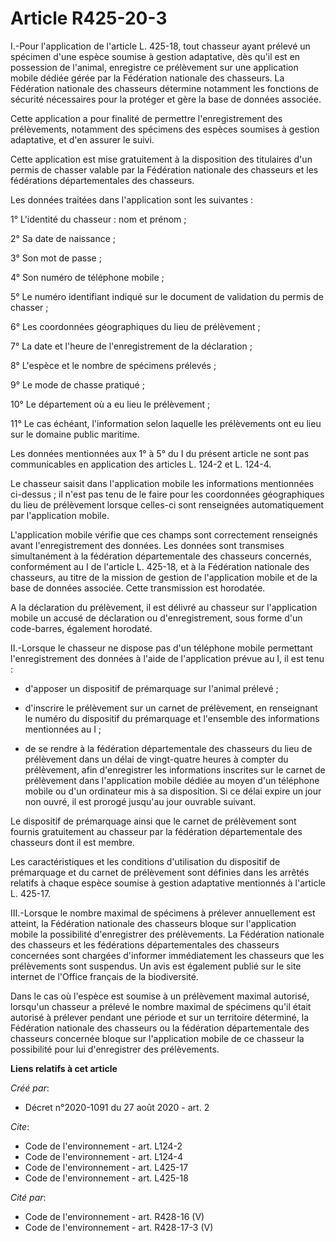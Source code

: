 # Article R425-20-3

I.-Pour l'application de l'article L. 425-18, tout chasseur ayant prélevé un spécimen d'une espèce soumise à gestion
adaptative, dès qu'il est en possession de l'animal, enregistre ce prélèvement sur une application mobile dédiée gérée par la
Fédération nationale des chasseurs. La Fédération nationale des chasseurs détermine notamment les fonctions de sécurité
nécessaires pour la protéger et gère la base de données associée. 

Cette application a pour finalité de permettre l'enregistrement des prélèvements, notamment des spécimens des espèces
soumises à gestion adaptative, et d'en assurer le suivi. 

Cette application est mise gratuitement à la disposition des titulaires d'un permis de chasser valable par la Fédération
nationale des chasseurs et les fédérations départementales des chasseurs. 

Les données traitées dans l'application sont les suivantes : 

1° L'identité du chasseur : nom et prénom ; 

2° Sa date de naissance ; 

3° Son mot de passe ; 

4° Son numéro de téléphone mobile ; 

5° Le numéro identifiant indiqué sur le document de validation du permis de chasser ; 

6° Les coordonnées géographiques du lieu de prélèvement ; 

7° La date et l'heure de l'enregistrement de la déclaration ; 

8° L'espèce et le nombre de spécimens prélevés ; 

9° Le mode de chasse pratiqué ; 

10° Le département où a eu lieu le prélèvement ; 

11° Le cas échéant, l'information selon laquelle les prélèvements ont eu lieu sur le domaine public maritime. 

Les données mentionnées aux 1° à 5° du I du présent article ne sont pas communicables en application des articles L. 124-2 et
L. 124-4. 

Le chasseur saisit dans l'application mobile les informations mentionnées ci-dessus ; il n'est pas tenu de le faire pour les
coordonnées géographiques du lieu de prélèvement lorsque celles-ci sont renseignées automatiquement par l'application
mobile. 

L'application mobile vérifie que ces champs sont correctement renseignés avant l'enregistrement des données. Les données sont
transmises simultanément à la fédération départementale des chasseurs concernés, conformément au I de l'article L. 425-18, et
à la Fédération nationale des chasseurs, au titre de la mission de gestion de l'application mobile et de la base de données
associée. Cette transmission est horodatée. 

A la déclaration du prélèvement, il est délivré au chasseur sur l'application mobile un accusé de déclaration ou
d'enregistrement, sous forme d'un code-barres, également horodaté. 

II.-Lorsque le chasseur ne dispose pas d'un téléphone mobile permettant l'enregistrement des données à l'aide de
l'application prévue au I, il est tenu :

- d'apposer un dispositif de prémarquage sur l'animal prélevé ;

- d'inscrire le prélèvement sur un carnet de prélèvement, en renseignant le numéro du dispositif du prémarquage et l'ensemble
des informations mentionnées au I ;

- de se rendre à la fédération départementale des chasseurs du lieu de prélèvement dans un délai de vingt-quatre heures à
compter du prélèvement, afin d'enregistrer les informations inscrites sur le carnet de prélèvement dans l'application mobile
dédiée au moyen d'un téléphone mobile ou d'un ordinateur mis à sa disposition. Si ce délai expire un jour non ouvré, il est
prorogé jusqu'au jour ouvrable suivant. 

Le dispositif de prémarquage ainsi que le carnet de prélèvement sont fournis gratuitement au chasseur par la fédération
départementale des chasseurs dont il est membre. 

Les caractéristiques et les conditions d'utilisation du dispositif de prémarquage et du carnet de prélèvement sont définies
dans les arrêtés relatifs à chaque espèce soumise à gestion adaptative mentionnés à l'article L. 425-17. 

III.-Lorsque le nombre maximal de spécimens à prélever annuellement est atteint, la Fédération nationale des chasseurs bloque
sur l'application mobile la possibilité d'enregistrer des prélèvements. La Fédération nationale des chasseurs et les
fédérations départementales des chasseurs concernées sont chargées d'informer immédiatement les chasseurs que les
prélèvements sont suspendus. Un avis est également publié sur le site internet de l'Office français de la biodiversité. 

Dans le cas où l'espèce est soumise à un prélèvement maximal autorisé, lorsqu'un chasseur a prélevé le nombre maximal de
spécimens qu'il était autorisé à prélever pendant une période et sur un territoire déterminé, la Fédération nationale des
chasseurs ou la fédération départementale des chasseurs concernée bloque sur l'application mobile de ce chasseur la
possibilité pour lui d'enregistrer des prélèvements.

**Liens relatifs à cet article**

_Créé par_:

  - Décret n°2020-1091 du 27 août 2020 - art. 2

_Cite_:

  - Code de l'environnement - art. L124-2
  - Code de l'environnement - art. L124-4
  - Code de l'environnement - art. L425-17
  - Code de l'environnement - art. L425-18

_Cité par_:

  - Code de l'environnement - art. R428-16 (V)
  - Code de l'environnement - art. R428-17-3 (V)
